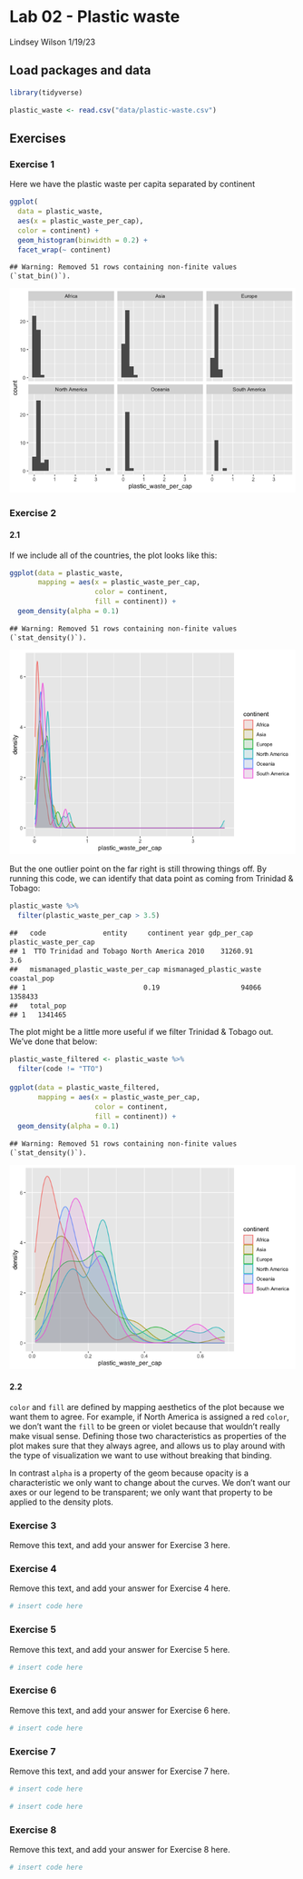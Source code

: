 Lab 02 - Plastic waste
================
Lindsey Wilson
1/19/23

## Load packages and data

``` r
library(tidyverse) 
```

``` r
plastic_waste <- read.csv("data/plastic-waste.csv")
```

## Exercises

### Exercise 1

Here we have the plastic waste per capita separated by continent

``` r
ggplot(
  data = plastic_waste,
  aes(x = plastic_waste_per_cap),
  color = continent) +
  geom_histogram(binwidth = 0.2) +
  facet_wrap(~ continent)
```

    ## Warning: Removed 51 rows containing non-finite values (`stat_bin()`).

![](lab-02_files/figure-gfm/plastic-waste-continent-1.png)<!-- -->

### Exercise 2

#### 2.1

If we include all of the countries, the plot looks like this:

``` r
ggplot(data = plastic_waste, 
       mapping = aes(x = plastic_waste_per_cap, 
                     color = continent, 
                     fill = continent)) +
  geom_density(alpha = 0.1)
```

    ## Warning: Removed 51 rows containing non-finite values (`stat_density()`).

![](lab-02_files/figure-gfm/plastic-waste-density-all-1.png)<!-- -->

But the one outlier point on the far right is still throwing things off.
By running this code, we can identify that data point as coming from
Trinidad & Tobago:

``` r
plastic_waste %>%
  filter(plastic_waste_per_cap > 3.5)
```

    ##   code              entity     continent year gdp_per_cap plastic_waste_per_cap
    ## 1  TTO Trinidad and Tobago North America 2010    31260.91                   3.6
    ##   mismanaged_plastic_waste_per_cap mismanaged_plastic_waste coastal_pop
    ## 1                             0.19                    94066     1358433
    ##   total_pop
    ## 1   1341465

The plot might be a little more useful if we filter Trinidad & Tobago
out. We’ve done that below:

``` r
plastic_waste_filtered <- plastic_waste %>%
  filter(code != "TTO")

ggplot(data = plastic_waste_filtered, 
       mapping = aes(x = plastic_waste_per_cap, 
                     color = continent, 
                     fill = continent)) +
  geom_density(alpha = 0.1)
```

    ## Warning: Removed 51 rows containing non-finite values (`stat_density()`).

![](lab-02_files/figure-gfm/plastic-waste-density-filtered-1.png)<!-- -->

#### 2.2

`color` and `fill` are defined by mapping aesthetics of the plot because
we want them to agree. For example, if North America is assigned a red
`color`, we don’t want the `fill` to be green or violet because that
wouldn’t really make visual sense. Defining those two characteristics as
properties of the plot makes sure that they always agree, and allows us
to play around with the type of visualization we want to use without
breaking that binding.

In contrast `alpha` is a property of the geom because opacity is a
characteristic we only want to change about the curves. We don’t want
our axes or our legend to be transparent; we only want that property to
be applied to the density plots.

### Exercise 3

Remove this text, and add your answer for Exercise 3 here.

### Exercise 4

Remove this text, and add your answer for Exercise 4 here.

``` r
# insert code here
```

### Exercise 5

Remove this text, and add your answer for Exercise 5 here.

``` r
# insert code here
```

### Exercise 6

Remove this text, and add your answer for Exercise 6 here.

``` r
# insert code here
```

### Exercise 7

Remove this text, and add your answer for Exercise 7 here.

``` r
# insert code here
```

``` r
# insert code here
```

### Exercise 8

Remove this text, and add your answer for Exercise 8 here.

``` r
# insert code here
```
